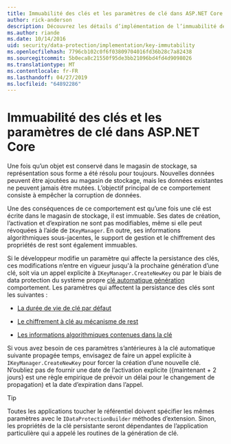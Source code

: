 ```yaml
---
title: Immuabilité des clés et les paramètres de clé dans ASP.NET Core
author: rick-anderson
description: Découvrez les détails d’implémentation de l’immuabilité de clés de Protection des données ASP.NET Core API.
ms.author: riande
ms.date: 10/14/2016
uid: security/data-protection/implementation/key-immutability
ms.openlocfilehash: 7796cb102c0f6f03809704016fd36b28c7a82438
ms.sourcegitcommit: 5b0eca8c21550f95de3bb21096bd4fd4d9098026
ms.translationtype: MT
ms.contentlocale: fr-FR
ms.lasthandoff: 04/27/2019
ms.locfileid: "64892286"
---
```

# <a name="key-immutability-and-key-settings-in-aspnet-core"></a>Immuabilité des clés et les paramètres de clé dans ASP.NET Core

Une fois qu’un objet est conservé dans le magasin de stockage, sa représentation sous forme a été résolu pour toujours. Nouvelles données peuvent être ajoutées au magasin de stockage, mais les données existantes ne peuvent jamais être mutées. L’objectif principal de ce comportement consiste à empêcher la corruption de données.

Une des conséquences de ce comportement est qu’une fois une clé est écrite dans le magasin de stockage, il est immuable. Ses dates de création, l’activation et d’expiration ne sont pas modifiables, même si elle peut révoquées à l’aide de `IKeyManager`. En outre, ses informations algorithmiques sous-jacentes, le support de gestion et le chiffrement des propriétés de rest sont également immuables.

Si le développeur modifie un paramètre qui affecte la persistance des clés, ces modifications n’entre en vigueur jusqu'à la prochaine génération d’une clé, soit via un appel explicite à `IKeyManager.CreateNewKey` ou par le biais de data protection du système propre [clé automatique génération](xref:security/data-protection/implementation/key-management#data-protection-implementation-key-management) comportement. Les paramètres qui affectent la persistance des clés sont les suivantes :

* [La durée de vie de clé par défaut](xref:security/data-protection/implementation/key-management#data-protection-implementation-key-management)

* [Le chiffrement à clé au mécanisme de rest](xref:security/data-protection/implementation/key-encryption-at-rest)

* [Les informations algorithmiques contenues dans la clé](xref:security/data-protection/configuration/overview#changing-algorithms-with-usecryptographicalgorithms)

Si vous avez besoin de ces paramètres s’antérieures à la clé automatique suivante propagée temps, envisagez de faire un appel explicite à `IKeyManager.CreateNewKey` pour forcer la création d’une nouvelle clé. N’oubliez pas de fournir une date de l’activation explicite ({maintenant + 2 jours} est une règle empirique de prévoir un délai pour le changement de propagation) et la date d’expiration dans l’appel.

>[!TIP]
> Toutes les applications toucher le référentiel doivent spécifier les mêmes paramètres avec le `IDataProtectionBuilder` méthodes d’extension. Sinon, les propriétés de la clé persistante seront dépendantes de l’application particulière qui a appelé les routines de la génération de clé.

